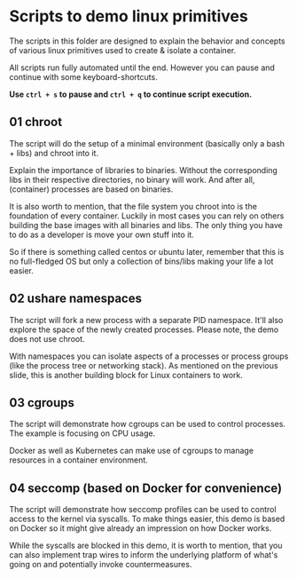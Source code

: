 # Scripts to demo linux primitives
The scripts in this folder are designed to explain the behavior and concepts of various linux primitives used to create & isolate a container.

All scripts run fully automated until the end. However you can pause and continue with some keyboard-shortcuts. 

**Use `ctrl + s` to pause and `ctrl + q` to continue script execution.**

## 01 chroot
The script will do the setup of a minimal environment (basically only a bash + libs) and chroot into it.

Explain the importance of libraries to binaries. Without the corresponding libs in their respective directories, no binary will work. And after all, (container) processes are based on binaries.

It is also worth to mention, that the file system you chroot into is the foundation of every container. Luckily in most cases you can rely on others building the base images with all binaries and libs. The only thing you have to do as a developer is move your own stuff into it.
 
So if there is something called centos or ubuntu later, remember that this is no full-fledged OS but only a collection of bins/libs making your life a lot easier.

## 02 ushare namespaces
The script will fork a new process with a separate PID namespace. It'll also explore the space of the newly created processes. Please note, the demo does not use chroot. 

With namespaces you can isolate aspects of a processes or process groups (like the process tree or networking stack). As mentioned on the previous slide, this is another building block for Linux containers to work.

## 03 cgroups
The script will demonstrate how cgroups can be used to control processes. The example is focusing on CPU usage.

Docker as well as Kubernetes can make use of cgroups to manage resources in a container environment.

## 04 seccomp (based on Docker for convenience)
The script will demonstrate how seccomp profiles can be used to control access to the kernel via syscalls. To make things easier, this demo  is based on Docker so it might give already an impression on how Docker works. 

While the syscalls are blocked in this demo, it is worth to mention, that you can also implement trap wires to inform the underlying platform of what's going on and potentially invoke countermeasures.

